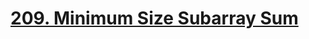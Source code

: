 # [209. Minimum Size Subarray Sum](https://leetcode.com/problems/minimum-size-subarray-sum/description/)
